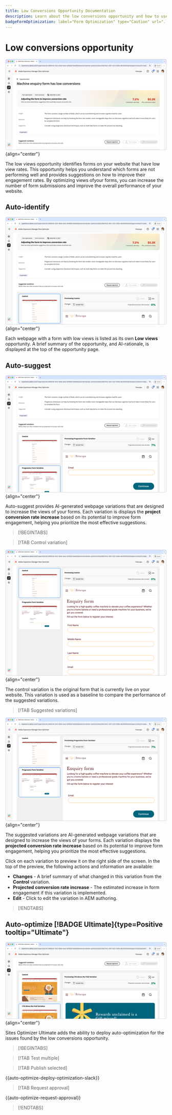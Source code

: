 ```yaml
---
title: Low Conversions Opportunity Documentation
description: Learn about the low conversions opportunity and how to use it to improve form engagement on your website.
badgeFormOptimization: label="Form Optimization" type="Caution" url="../../opportunity-types/form-optimization.md" tooltip="Form Optimization"
---
```


# Low conversions opportunity

![Low views opportunity](./assets/low-conversions/hero.png){align="center"}

The low views opportunity identifies forms on your website that have low view rates. This opportunity helps you understand which forms are not performing well and provides suggestions on how to improve their engagement rates. By optimizing views ofyour forms, you can increase the number of form submissions and improve the overall performance of your website.

## Auto-identify

![Auto-identify low conversions](./assets/low-conversions/auto-identify.png){align="center"}

Each webpage with a form with low views is listed as its own **Low views** opportunity. A brief summary of the opportunity, and AI-rationale, is displayed at the top of the opportunity page.

## Auto-suggest

![Auto-suggest low conversions](./assets/low-conversions/auto-suggest.png){align="center"}

Auto-suggest provides AI-generated webpage variations that are designed to increase the views of your forms. Each variation is displays the **project conversion rate increase** based on its potential to improve form engagement, helping you prioritize the most effective suggestions.

>[!BEGINTABS]

>[!TAB Control variation]

![Control variations](./assets/low-conversions/control-variation.png){align="center"}

The control variation is the original form that is currently live on your website. This variation is used as a baseline to compare the performance of the suggested variations.

>[!TAB Suggested variations]

![Suggested variations](./assets/low-conversions/suggested-variations.png){align="center"}

The suggested variations are AI-generated webpage variations that are designed to increase the views of your forms. Each variation displays the **projected conversion rate increase** based on its potential to improve form engagement, helping you prioritize the most effective suggestions.

Click on each variation to preview it on the right side of the screen. In the top of the preview, the following actions and information are available:

* **Changes** - A brief summary of what changed in this variation from the **Control** variation.
* **Projected conversion rate increase** - The estimated increase in form engagement if this variation is implemented.
* **Edit** - Click to edit the variation in AEM authoring.

>[!ENDTABS]

## Auto-optimize [!BADGE Ultimate]{type=Positive tooltip="Ultimate"}


![Auto-optimize low views](./assets/low-views/auto-optimize.png){align="center"}

Sites Optimizer Ultimate adds the ability to deploy auto-optimization for the issues found by the low conversions opportunity.

>[!BEGINTABS]

>[!TAB Test multiple]


>[!TAB Publish selected]

{{auto-optimize-deploy-optimization-slack}}

>[!TAB Request approval]

{{auto-optimize-request-approval}}

>[!ENDTABS]
